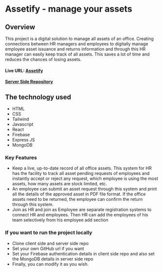 # Assetify - manage your assets

## Overview
This project is a digital solution to manage all assets of an office. Creating connections between HR managers and employees to digitally manage employee asset issuance and returns information and through this HR manager can easily keep track of all assets. This saves a lot of time and reduces the chances of losing assets.

#### Live URL: [Assetify](https://assetify-a3e7d.web.app)

#### [Server Side Repository](https://github.com/abujafarch/assetify-server)

## The technology used
- HTML
- CSS
- Tailwind
- Javascript
- React
- Firebase
- Express JS
- MongoDB


### Key Features
- Keep a live, up-to-date record of all office assets. This system for HR has the facility to track all asset pending requests of employees and instantly accept or reject any request, which employee is using the most assets, how many assets are stock limited, etc.
- An employee can submit an asset request through this system and print all the details of the approved asset in PDF file format. If the office assets need to be returned, the employee can confirm the return through this system.
- Join as HR and join as Employee are separate registration systems to connect HR and employees. Then HR can add the employees of his team selectively from his employee add section

### If you want to run the project locally
- Clone client side and server side repo
- Set your own GitHub url if you want
- Set your Firebase authentication details in client side repo and also set the MongoDB details in server side repo 
- Finally, you can modify it as you wish. 
